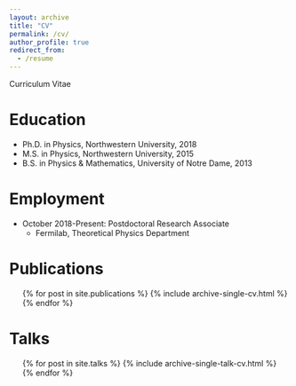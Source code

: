 ```yaml
---
layout: archive
title: "CV"
permalink: /cv/
author_profile: true
redirect_from:
  - /resume
---
```


<!--{% include base_path %}-->
Curriculum Vitae

Education
======
* Ph.D. in Physics, Northwestern University, 2018
* M.S. in Physics, Northwestern University, 2015
* B.S. in Physics & Mathematics, University of Notre Dame, 2013

Employment
======
* October 2018-Present: Postdoctoral Research Associate
  * Fermilab, Theoretical Physics Department

Publications
======
  <ul>{% for post in site.publications %}
    {% include archive-single-cv.html %}
  {% endfor %}</ul>
  
Talks
======
  <ul>{% for post in site.talks %}
    {% include archive-single-talk-cv.html %}
  {% endfor %}</ul>
